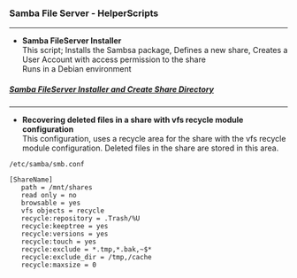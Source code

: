 ### Samba File Server - HelperScripts
---


- **Samba FileServer Installer** <br>
This script; Installs the Sambsa package, Defines a new share, Creates a User Account with access permission to the share <br>
Runs in a Debian environment
##### [Samba FileServer Installer and Create Share Directory](https://github.com/eesmer/DocAndTools/blob/main/SambaFileServer-HelperScripts/samba-fileserver-installer.sh)
---
- **Recovering deleted files in a share with vfs recycle module configuration** <br>
This configuration, uses a recycle area for the share with the vfs recycle module configuration.
Deleted files in the share are stored in this area. <br>
```
/etc/samba/smb.conf
```
```
[ShareName]
   path = /mnt/shares
   read only = no
   browsable = yes
   vfs objects = recycle
   recycle:repository = .Trash/%U
   recycle:keeptree = yes
   recycle:versions = yes
   recycle:touch = yes
   recycle:exclude = *.tmp,*.bak,~$*
   recycle:exclude_dir = /tmp,/cache
   recycle:maxsize = 0
```
